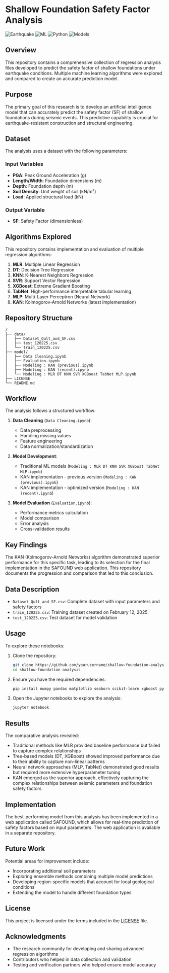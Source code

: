 # Shallow Foundation Safety Factor Analysis

![Earthquake](https://img.shields.io/badge/Domain-Earthquake%20Engineering-orange)
![ML](https://img.shields.io/badge/ML-Regression%20Analysis-blue)
![Python](https://img.shields.io/badge/Language-Python-green)
![Models](https://img.shields.io/badge/Algorithms-8%20Models-red)

## Overview

This repository contains a comprehensive collection of regression analysis files developed to predict the safety factor of shallow foundations under earthquake conditions. Multiple machine learning algorithms were explored and compared to create an accurate prediction model.

## Purpose

The primary goal of this research is to develop an artificial intelligence model that can accurately predict the safety factor (SF) of shallow foundations during seismic events. This predictive capability is crucial for earthquake-resistant construction and structural engineering.

## Dataset

The analysis uses a dataset with the following parameters:

### Input Variables
- **PGA**: Peak Ground Acceleration (g)
- **Length/Width**: Foundation dimensions (m)
- **Depth**: Foundation depth (m)
- **Soil Density**: Unit weight of soil (kN/m³)
- **Load**: Applied structural load (kN)

### Output Variable
- **SF**: Safety Factor (dimensionless)

## Algorithms Explored

This repository contains implementation and evaluation of multiple regression algorithms:

1. **MLR**: Multiple Linear Regression
2. **DT**: Decision Tree Regression
3. **KNN**: K-Nearest Neighbors Regression
4. **SVR**: Support Vector Regression
5. **XGBoost**: Extreme Gradient Boosting
6. **TabNet**: High-performance interpretable tabular learning
7. **MLP**: Multi-Layer Perceptron (Neural Network)
8. **KAN**: Kolmogorov-Arnold Networks (latest implementation)

## Repository Structure

```
/
├── data/
│   ├── Dataset_Qult_and_SF.csv
│   ├── test_120225.csv
│   └── train_120225.csv
├── model/
│   ├── Data Cleaning.ipynb
│   ├── Evaluation.ipynb
│   ├── Modeling : KAN (previous).ipynb
│   ├── Modeling : KAN (recent).ipynb
│   └── Modeling : MLR DT KNN SVR XGBoost TabNet MLP.ipynb
├── LICENSE
└── README.md
```

## Workflow

The analysis follows a structured workflow:

1. **Data Cleaning** (`Data Cleaning.ipynb`): 
   - Data preprocessing
   - Handling missing values
   - Feature engineering
   - Data normalization/standardization

2. **Model Development**:
   - Traditional ML models (`Modeling : MLR DT KNN SVR XGBoost TabNet MLP.ipynb`)
   - KAN implementation - previous version (`Modeling : KAN (previous).ipynb`)
   - KAN implementation - optimized version (`Modeling : KAN (recent).ipynb`)

3. **Model Evaluation** (`Evaluation.ipynb`):
   - Performance metrics calculation
   - Model comparison
   - Error analysis
   - Cross-validation results

## Key Findings

The KAN (Kolmogorov-Arnold Networks) algorithm demonstrated superior performance for this specific task, leading to its selection for the final implementation in the SAFOUND web application. This repository documents the progression and comparison that led to this conclusion.

## Data Description

- `Dataset_Qult_and_SF.csv`: Complete dataset with input parameters and safety factors
- `train_120225.csv`: Training dataset created on February 12, 2025
- `test_120225.csv`: Test dataset for model validation

## Usage

To explore these notebooks:

1. Clone the repository:
   ```bash
   git clone https://github.com/yourusername/shallow-foundation-analysis.git
   cd shallow-foundation-analysis
   ```

2. Ensure you have the required dependencies:
   ```bash
   pip install numpy pandas matplotlib seaborn scikit-learn xgboost pytorch pytorch-tabnet tensorflow pykan
   ```

3. Open the Jupyter notebooks to explore the analysis:
   ```bash
   jupyter notebook
   ```

## Results

The comparative analysis revealed:

- Traditional methods like MLR provided baseline performance but failed to capture complex relationships
- Tree-based models (DT, XGBoost) showed improved performance due to their ability to capture non-linear patterns
- Neural network approaches (MLP, TabNet) demonstrated good results but required more extensive hyperparameter tuning
- KAN emerged as the superior approach, effectively capturing the complex relationships between seismic parameters and foundation safety factors

## Implementation

The best-performing model from this analysis has been implemented in a web application called SAFOUND, which allows for real-time prediction of safety factors based on input parameters. The web application is available in a separate repository.

## Future Work

Potential areas for improvement include:
- Incorporating additional soil parameters
- Exploring ensemble methods combining multiple model predictions
- Developing region-specific models that account for local geological conditions
- Extending the model to handle different foundation types

## License

This project is licensed under the terms included in the [LICENSE](LICENSE) file.

## Acknowledgments

- The research community for developing and sharing advanced regression algorithms
- Contributors who helped in data collection and validation
- Testing and verification partners who helped ensure model accuracy
